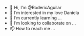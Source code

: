 - 👋 Hi, I’m @RodericAguilar
- 👀 I’m interested in my love Daniela
- 🌱 I’m currently learning ...
- 💞️ I’m looking to collaborate on ...
- 📫 How to reach me ...

<!---
RodericAguilar/RodericAguilar is a ✨ special ✨ repository because its `README.md` (this file) appears on your GitHub profile.
You can click the Preview link to take a look at your changes.
--->
